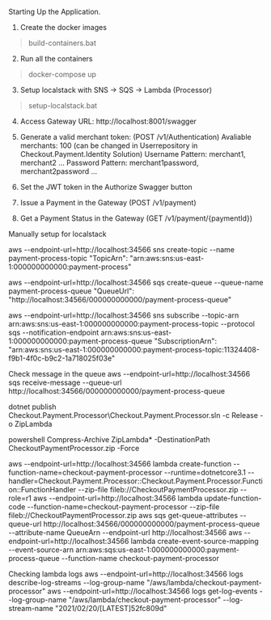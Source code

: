 Starting Up the Application.
1. Create the docker images
>build-containers.bat 
2. Run all the containers
>docker-compose up
3. Setup localstack with  SNS -> SQS -> Lambda (Processor)
>setup-localstack.bat

4. Access Gateway URL: http://localhost:8001/swagger
5. Generate a valid merchant token: (POST /v1/Authentication) 
	Avaliable merchants: 100 (can be changed in Userrepository in Checkout.Payment.Identity Solution)
	Username Pattern: merchant1, merchant2 ...
	Password Pattern: merchant1password, merchant2password ...

6. Set the JWT token in the Authorize Swagger button
7. Issue a Payment in the Gateway (POST /v1/payment)

8. Get a Payment Status in the Gateway (GET /v1/payment/{paymentId})





Manually setup for localstack

aws --endpoint-url=http://localhost:34566 sns create-topic --name payment-process-topic
"TopicArn": "arn:aws:sns:us-east-1:000000000000:payment-process"

aws --endpoint-url=http://localhost:34566 sqs create-queue --queue-name payment-process-queue
"QueueUrl": "http://localhost:34566/000000000000/payment-process-queue"

aws --endpoint-url=http://localhost:34566 sns subscribe --topic-arn arn:aws:sns:us-east-1:000000000000:payment-process-topic --protocol sqs --notification-endpoint arn:aws:sns:us-east-1:000000000000:payment-process-queue
"SubscriptionArn": "arn:aws:sns:us-east-1:000000000000:payment-process-topic:11324408-f9b1-4f0c-b9c2-1a718025f03e"

Check message in the queue
aws --endpoint-url=http://localhost:34566 sqs receive-message --queue-url http://localhost:34566/000000000000/payment-process-queue

dotnet publish Checkout.Payment.Processor\Checkout.Payment.Processor.sln -c Release -o ZipLambda

powershell Compress-Archive ZipLambda\* -DestinationPath CheckoutPaymentProcessor.zip -Force


aws --endpoint-url=http://localhost:34566 lambda create-function --function-name=checkout-payment-processor --runtime=dotnetcore3.1 --handler=Checkout.Payment.Processor::Checkout.Payment.Processor.Function::FunctionHandler --zip-file fileb://CheckoutPaymentProcessor.zip --role=r1
aws --endpoint-url=http://localhost:34566 lambda update-function-code --function-name=checkout-payment-processor --zip-file fileb://CheckoutPaymentProcessor.zip
aws sqs get-queue-attributes --queue-url http://localhost:34566/000000000000/payment-process-queue --attribute-name QueueArn --endpoint-url http://localhost:34566
aws --endpoint-url=http://localhost:34566 lambda create-event-source-mapping --event-source-arn arn:aws:sqs:us-east-1:000000000000:payment-process-queue --function-name checkout-payment-processor

Checking lambda logs 
aws --endpoint-url=http://localhost:34566 logs describe-log-streams --log-group-name "/aws/lambda/checkout-payment-processor"
aws --endpoint-url=http://localhost:34566 logs get-log-events --log-group-name "/aws/lambda/checkout-payment-processor" --log-stream-name "2021/02/20/[LATEST]52fc809d"
